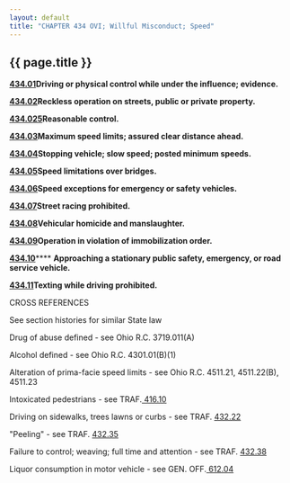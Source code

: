 ```yaml
---
layout: default
title: "CHAPTER 434 OVI; Willful Misconduct; Speed"
---
```


{{ page.title }}
----------------

[**434.01**](209cd826.html)**Driving or physical control while under the influence; evidence.**

[**434.02**](214354cc.html)**Reckless operation on streets, public or private property.**

[**434.025**](21519022.html)**Reasonable control.**

[**434.03**](21576109.html)**Maximum speed limits; assured clear distance ahead.**

[**434.04**](2199f40c.html)**Stopping vehicle; slow speed; posted minimum speeds.**

[**434.05**](21a3f73b.html)**Speed limitations over bridges.**

[**434.06**](21abc535.html)**Speed exceptions for emergency or safety vehicles.**

[**434.07**](21ae0132.html)**Street racing prohibited.**

[**434.08**](21b6685c.html)**Vehicular homicide and manslaughter.**

[**434.09**](21cb9299.html)**Operation in violation of immobilization order.**

[**434.10**](21d31cc2.html)**** **Approaching a stationary public safety, emergency, or road service vehicle.**

[**434.11**](21dfe5f3.html)**Texting while driving prohibited.**

CROSS REFERENCES

See section histories for similar State law

Drug of abuse defined - see Ohio R.C. 3719.011(A)

Alcohol defined - see Ohio R.C. 4301.01(B)(1)

Alteration of prima-facie speed limits - see Ohio R.C. 4511.21, 4511.22(B), 4511.23

Intoxicated pedestrians - see TRAF.[ 416.10](1e9b838f.html)

Driving on sidewalks, trees lawns or curbs - see TRAF. [432.22](1fd8b883.html)

 "Peeling" - see TRAF. [432.35](204eb9af.html)

Failure to control; weaving; full time and attention - see TRAF. [432.38](205d78e0.html)

Liquor consumption in motor vehicle - see GEN. OFF.[ 612.04](2b4c42c6.html)